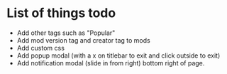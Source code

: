 # List of things todo

- Add other tags such as "Popular"
- Add mod version tag and creator tag to mods
- Add custom css
- Add popup modal (with a x on titlebar to exit and click outside to exit)
- Add notification modal (slide in from right) bottom right of page.
